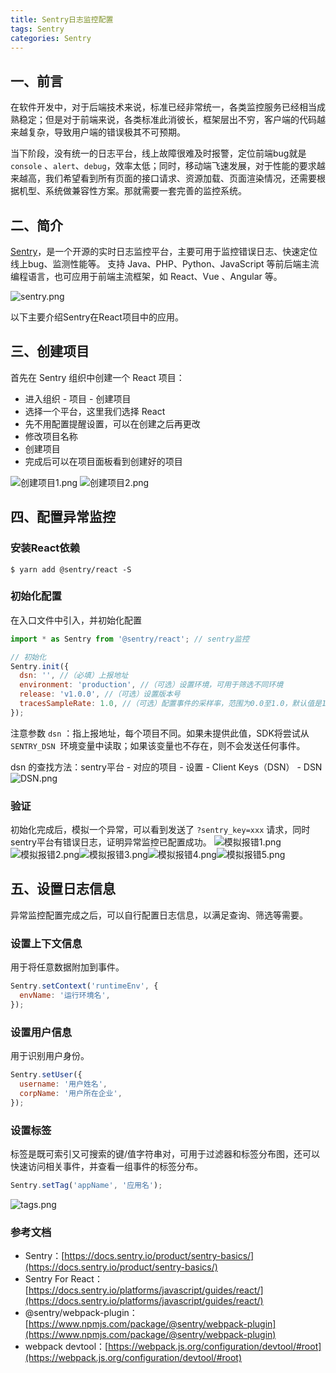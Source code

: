```yaml
---
title: Sentry日志监控配置
tags: Sentry
categories: Sentry
---
```


## 一、前言
在软件开发中，对于后端技术来说，标准已经非常统一，各类监控服务已经相当成熟稳定；但是对于前端来说，各类标准此消彼长，框架层出不穷，客户端的代码越来越复杂，导致用户端的错误极其不可预期。


当下阶段，没有统一的日志平台，线上故障很难及时报警，定位前端bug就是 `console` 、`alert`、`debug`，效率太低；同时，移动端飞速发展，对于性能的要求越来越高，我们希望看到所有页面的接口请求、资源加载、页面渲染情况，还需要根据机型、系统做兼容性方案。那就需要一套完善的监控系统。


## 二、简介
[Sentry](https://docs.sentry.io/)，是一个开源的实时日志监控平台，主要可用于监控错误日志、快速定位线上bug、监测性能等。
支持 Java、PHP、Python、JavaScript 等前后端主流编程语言，也可应用于前端主流框架，如 React、Vue 、Angular 等。


![sentry.png](https://cdn.nlark.com/yuque/0/2021/png/12735713/1616856747456-f9fcd78a-7d0e-41d1-863b-268609f929f2.png#align=left&display=inline&height=969&margin=%5Bobject%20Object%5D&name=sentry.png&originHeight=969&originWidth=1905&size=111720&status=done&style=shadow&width=1905)


以下主要介绍Sentry在React项目中的应用。


## 三、创建项目
首先在 Sentry 组织中创建一个 React 项目：

- 进入组织 - 项目 - 创建项目
- 选择一个平台，这里我们选择 React
- 先不用配置提醒设置，可以在创建之后再更改
- 修改项目名称
- 创建项目
- 完成后可以在项目面板看到创建好的项目

![创建项目1.png](https://cdn.nlark.com/yuque/0/2021/png/12735713/1616857303187-f0fb89b5-2ca6-4f00-acee-b2884dbb6d21.png#align=left&display=inline&height=969&margin=%5Bobject%20Object%5D&name=%E5%88%9B%E5%BB%BA%E9%A1%B9%E7%9B%AE1.png&originHeight=969&originWidth=1906&size=294762&status=done&style=shadow&width=1906)
![创建项目2.png](https://cdn.nlark.com/yuque/0/2021/png/12735713/1616857311251-fdcde370-e000-4a41-b40a-62130f70ab07.png)
## 四、配置异常监控
### 安装React依赖
```shell
$ yarn add @sentry/react -S
```


### 初始化配置
在入口文件中引入，并初始化配置


```javascript
import * as Sentry from '@sentry/react'; // sentry监控

// 初始化
Sentry.init({
  dsn: '', //（必填）上报地址
  environment: 'production', //（可选）设置环境，可用于筛选不同环境
  release: 'v1.0.0', //（可选）设置版本号
  tracesSampleRate: 1.0, //（可选）配置事件的采样率，范围为0.0至1.0，默认值是1.0指发送100％的错误事件
});
```


注意参数 `dsn` ：指上报地址，每个项目不同。如果未提供此值，SDK将尝试从 `SENTRY_DSN`  环境变量中读取；如果该变量也不存在，则不会发送任何事件。


dsn 的查找方法：sentry平台 - 对应的项目 - 设置 - Client Keys（DSN） - DSN
![DSN.png](https://cdn.nlark.com/yuque/0/2021/png/12735713/1616858820020-fd93bb1b-47ab-4762-bee8-5cfc845f6b9b.png#align=left&display=inline&height=968&margin=%5Bobject%20Object%5D&name=DSN.png&originHeight=968&originWidth=1899&size=219742&status=done&style=shadow&width=1899)


### 验证
初始化完成后，模拟一个异常，可以看到发送了 `?sentry_key=xxx` 请求，同时sentry平台有错误日志，证明异常监控已配置成功。
![模拟报错1.png](https://cdn.nlark.com/yuque/0/2021/png/12735713/1616858840217-fe092b14-fa6d-43ce-8fbf-f23dc31842db.png#align=left&display=inline&height=114&margin=%5Bobject%20Object%5D&name=%E6%A8%A1%E6%8B%9F%E6%8A%A5%E9%94%991.png&originHeight=114&originWidth=615&size=6892&status=done&style=shadow&width=615)![模拟报错2.png](https://cdn.nlark.com/yuque/0/2021/png/12735713/1616858852863-98b15190-a47f-4d5e-af38-3d6a0fe9922c.png#align=left&display=inline&height=937&margin=%5Bobject%20Object%5D&name=%E6%A8%A1%E6%8B%9F%E6%8A%A5%E9%94%992.png&originHeight=937&originWidth=1920&size=145017&status=done&style=shadow&width=1920)![模拟报错3.png](https://cdn.nlark.com/yuque/0/2021/png/12735713/1616858860057-d08e6e1b-a96d-4e5b-b5fb-b11aaa08641a.png#align=left&display=inline&height=804&margin=%5Bobject%20Object%5D&name=%E6%A8%A1%E6%8B%9F%E6%8A%A5%E9%94%993.png&originHeight=804&originWidth=1742&size=86586&status=done&style=shadow&width=1742)![模拟报错4.png](https://cdn.nlark.com/yuque/0/2021/png/12735713/1616858961963-74531326-9bd1-4a06-a29f-6585f8267abd.png#align=left&display=inline&height=792&margin=%5Bobject%20Object%5D&name=%E6%A8%A1%E6%8B%9F%E6%8A%A5%E9%94%994.png&originHeight=792&originWidth=1920&size=198616&status=done&style=shadow&width=1920)![模拟报错5.png](https://cdn.nlark.com/yuque/0/2021/png/12735713/1616858875999-61a90973-bce3-4bc1-a487-91208bf37869.png#align=left&display=inline&height=937&margin=%5Bobject%20Object%5D&name=%E6%A8%A1%E6%8B%9F%E6%8A%A5%E9%94%995.png&originHeight=937&originWidth=1899&size=270460&status=done&style=shadow&width=1899)


## 五、设置日志信息
异常监控配置完成之后，可以自行配置日志信息，以满足查询、筛选等需要。


### 设置上下文信息
用于将任意数据附加到事件。


```javascript
Sentry.setContext('runtimeEnv', {
  envName: '运行环境名',
});
```


### 设置用户信息
用于识别用户身份。


```javascript
Sentry.setUser({
  username: '用户姓名',
  corpName: '用户所在企业',
});
```


### 设置标签
标签是既可索引又可搜索的键/值字符串对，可用于过滤器和标签分布图，还可以快速访问相关事件，并查看一组事件的标签分布。


```javascript
Sentry.setTag('appName', '应用名');
```
![tags.png](https://cdn.nlark.com/yuque/0/2021/png/12735713/1616859020891-bf130c82-a431-4e94-be4d-480059824b98.png#align=left&display=inline&height=160&margin=%5Bobject%20Object%5D&name=tags.png&originHeight=319&originWidth=1197&size=15664&status=done&style=shadow&width=599)


### 参考文档

- Sentry：[https://docs.sentry.io/product/sentry-basics/](https://docs.sentry.io/product/sentry-basics/)
- Sentry For React：[https://docs.sentry.io/platforms/javascript/guides/react/](https://docs.sentry.io/platforms/javascript/guides/react/)
- @sentry/webpack-plugin：[https://www.npmjs.com/package/@sentry/webpack-plugin](https://www.npmjs.com/package/@sentry/webpack-plugin)
- webpack devtool：[https://webpack.js.org/configuration/devtool/#root](https://webpack.js.org/configuration/devtool/#root)





